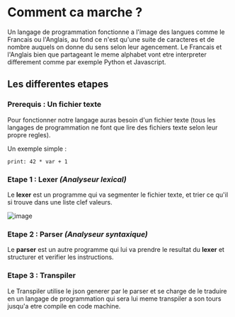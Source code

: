 # Comment ca marche ?
Un langage de programmation fonctionne a l'image des langues comme le Francais ou l'Anglais, au fond ce n'est qu'une suite de caracteres et de nombre auquels on donne du sens selon leur agencement.
Le Francais et l'Anglais bien que partageant le meme alphabet vont etre interpreter differement comme par exemple Python et Javascript.

## Les differentes etapes

### Prerequis : Un fichier texte
Pour fonctionner notre langage auras besoin d'un fichier texte (tous les langages de programmation ne font que lire des fichiers texte selon leur propre regles).   

Un exemple simple :
```
print: 42 * var + 1
``` 


### Etape 1 : **Lexer** _(Analyseur lexical)_
Le **lexer** est un programme qui va segmenter le fichier texte, et trier ce qu'il si trouve dans une liste clef valeurs.

![image](https://github.com/titiPrince/LanguageCreation/assets/53018497/e279a354-00e2-486e-896b-27b88e364063)

   
### Etape 2 : **Parser** _(Analyseur syntaxique)_
Le **parser** est un autre programme qui lui va prendre le resultat du **lexer** et structurer et verifier les instructions.


### Etape 3 : **Transpiler**
Le Transpiler utilise le json generer par le parser et se charge de le traduire en un langage de programmation qui sera lui meme transpiler a son tours jusqu'a etre compile en code machine.

